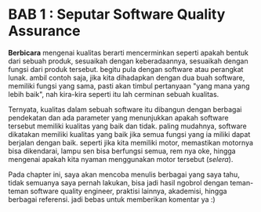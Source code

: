 # BAB 1 :  Seputar Software Quality Assurance

**Berbicara** mengenai kualitas berarti mencerminkan seperti apakah bentuk dari sebuah produk, sesuaikah dengan keberadaannya, sesuaikah dengan fungsi dari produk tersebut. begitu pula dengan software atau perangkat lunak. ambil contoh saja, jika kita dihadapkan dengan dua buah software, memiliki fungsi yang sama, pasti akan timbul pertanyaan "yang mana yang lebih baik", nah kira-kira seperti itu lah cerminan sebuah kualitas.

Ternyata, kualitas dalam sebuah software itu dibangun dengan berbagai pendekatan dan ada parameter yang menunjukkan apakah software tersebut memiliki kualitas yang baik dan tidak. paling mudahnya, software dikatakan memiliki kualitas yang baik jika semua fungsi yang ia miliki dapat berjalan dengan baik. seperti jika kita memiliki motor, memastikan motornya bisa dikendarai, lampu sen bisa berfungsi semua, rem nya oke, hingga mengenai apakah kita nyaman menggunakan motor tersebut \(_selera_\).

Pada chapter ini, saya akan mencoba menulis berbagai yang saya tahu, tidak semuanya saya pernah lakukan, bisa jadi hasil ngobrol dengan teman-teman software quality engineer, praktisi lainnya, akademisi, hingga berbagai referensi. jadi bebas untuk memberikan komentar ya :\)

